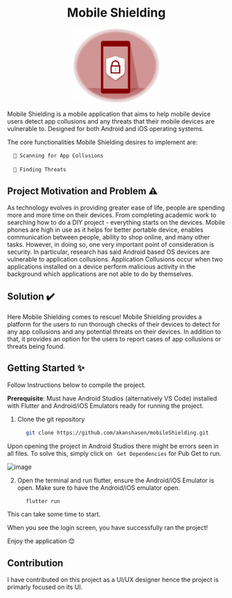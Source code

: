 <h1 align="center">Mobile Shielding</h1>
<p align="center">
  <img width="200" src="https://github.com/akanshasen/mobileShielding/blob/master/assets/MobileShieldingLogo.jpg" alt="Mobile Shielding Logo">
</p>

Mobile Shielding is a mobile application that aims to help mobile device users detect app collusions and any threats that their mobile devices are vulnerable to. Designed for both Android and iOS operating systems. 

The core functionalities Mobile Shielding desires to implement are:
      
      🔳 Scanning for App Collusions

      🔳 Finding Threats
 
      

## Project Motivation and Problem ⚠️
As technology evolves in providing greater ease of life, people are spending more and more time on their devices. From completing academic work to searching how to do a DIY project - everything starts on the devices. Mobile phones are high in use as it helps for better portable device, enables communication between people, ability to shop online, and many other tasks. However, in doing so, one very important point of consideration is security. In particular, research has said Android based OS devices are vulnerable to application collusions. 
Application Collusions occur when two applications installed on a device perform malicious activity in the background which applications are not able to do by themselves.

## Solution ✔️
Here Mobile Shielding comes to rescue! Mobile Shielding provides a platform for the users to run thorough checks of their devices to detect for any app collusions and any potential threats on their devices. In addition to that, it provides an option for the users to report cases of app collusions or threats being found.


## Getting Started ✨
Follow Instructions below to compile the project. 

<b>Prerequisite</b>: Must have Android Studios (alternatively VS Code) installed with Flutter and Android/iOS Emulators ready for running the project.

1. Clone the git repository 
```sh
      git clone https://github.com/akanshasen/mobileShielding.git 
```
   Upon opening the project in Android Studios there might be errors seen in all files. To solve this, simply click on `` Get Dependencies`` for Pub Get to run.
   
   ![image](https://user-images.githubusercontent.com/64461053/138622573-ced35329-87b7-46b6-9c4e-2cd4d3379043.png)

2. Open the terminal and run flutter, ensure the Android/iOS Emulator is open. Make sure to have the Android/iOS emulator open. 
```sh
      flutter run 
```
  This can take some time to start.
  
  When you see the login screen, you have successfully ran the project!
  
Enjoy the application 😊

## Contribution
I have contributed on this project as a UI/UX designer hence the project is primarly focused on its UI.


